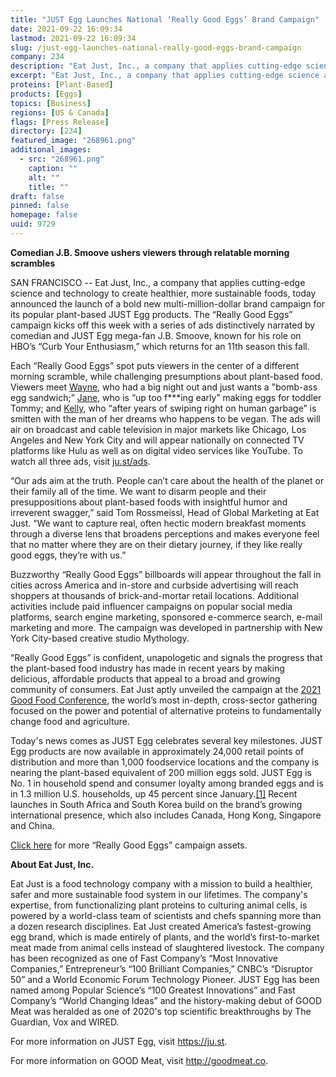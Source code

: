```yaml
---
title: "JUST Egg Launches National ‘Really Good Eggs’ Brand Campaign"
date: 2021-09-22 16:09:34
lastmod: 2021-09-22 16:09:34
slug: /just-egg-launches-national-really-good-eggs-brand-campaign
company: 234
description: "Eat Just, Inc., a company that applies cutting-edge science and technology to create healthier, more sustainable foods, today announced the launch of a bold new multi-million-dollar brand campaign for its popular plant-based JUST Egg products."
excerpt: "Eat Just, Inc., a company that applies cutting-edge science and technology to create healthier, more sustainable foods, today announced the launch of a bold new multi-million-dollar brand campaign for its popular plant-based JUST Egg products."
proteins: [Plant-Based]
products: [Eggs]
topics: [Business]
regions: [US & Canada]
flags: [Press Release]
directory: [234]
featured_image: "268961.png"
additional_images:
  - src: "268961.png"
    caption: ""
    alt: ""
    title: ""
draft: false
pinned: false
homepage: false
uuid: 9729
---
```

<p><strong>Comedian J.B. Smoove ushers viewers through relatable morning scrambles</strong> </p>
<p>SAN FRANCISCO -- Eat Just, Inc., a company that applies cutting-edge science and technology to create healthier, more sustainable foods, today announced the launch of a bold new multi-million-dollar brand campaign for its popular plant-based JUST Egg products. The “Really Good Eggs” campaign kicks off this week with a series of ads distinctively narrated by comedian and JUST Egg mega-fan J.B. Smoove, known for his role on HBO’s “Curb Your Enthusiasm,” which returns for an 11th season this fall.</p>
<p>Each “Really Good Eggs” spot puts viewers in the center of a different morning scramble, while challenging presumptions about plant-based food. Viewers meet <a href="https://vimeo.com/605056443">Wayne</a>, who had a big night out and just wants a "bomb-ass egg sandwich;” <a href="https://vimeo.com/605055963">Jane</a>, who is “up too f***ing early” making eggs for toddler Tommy; and <a href="https://vimeo.com/605056335">Kelly</a>, who “after years of swiping right on human garbage” is smitten with the man of her dreams who happens to be vegan. The ads will air on broadcast and cable television in major markets like Chicago, Los Angeles and New York City and will appear nationally on connected TV platforms like Hulu as well as on digital video services like YouTube. To watch all three ads, visit <a href="http://ju.st/ads">ju.st/ads</a>.</p>
<p>“Our ads aim at the truth. People can’t care about the health of the planet or their family all of the time. We want to disarm people and their presuppositions about plant-based foods with insightful humor and irreverent swagger,” said Tom Rossmeissl, Head of Global Marketing at Eat Just. “We want to capture real, often hectic modern breakfast moments through a diverse lens that broadens perceptions and makes everyone feel that no matter where they are on their dietary journey, if they like really good eggs, they’re with us.”</p>
<p>Buzzworthy “Really Good Eggs” billboards will appear throughout the fall in cities across America and in-store and curbside advertising will reach shoppers at thousands of brick-and-mortar retail locations. Additional activities include paid influencer campaigns on popular social media platforms, search engine marketing, sponsored e-commerce search, e-mail marketing and more. The campaign was developed in partnership with New York City-based creative studio Mythology.</p>
<p>“Really Good Eggs” is confident, unapologetic and signals the progress that the plant-based food industry has made in recent years by making delicious, affordable products that appeal to a broad and growing community of consumers. Eat Just aptly unveiled the campaign at the <a href="https://gfi.org/event/good-food-conference-2021/">2021 Good Food Conference</a>, the world’s most in-depth, cross-sector gathering focused on the power and potential of alternative proteins to fundamentally change food and agriculture.</p>
<p>Today's news comes as JUST Egg celebrates several key milestones. JUST Egg products are now available in approximately 24,000 retail points of distribution and more than 1,000 foodservice locations and the company is nearing the plant-based equivalent of 200 million eggs sold. JUST Egg is No. 1 in household spend and consumer loyalty among branded eggs and is in 1.3 million U.S. households, up 45 percent since January.<a href="https://outlook.office.com/mail/sentitems/id/AQMkADI0OTIwZmJhLTg3YWYtNDgyZi1hYjk0LTNkYTg5ODdjM2VkZgBGAAAD4N%2BDpGTxy02kIcAFOmffBgcAD%2F6D9GbGt0%2BVN76PBzBzqwAAAgEJAAAAD%2F6D9GbGt0%2BVN76PBzBzqwABxG6NmgAAAA%3D%3D#x__ftn1">[1]</a> Recent launches in South Africa and South Korea build on the brand’s growing international presence, which also includes Canada, Hong Kong, Singapore and China. </p>
<p><a href="https://drive.google.com/drive/folders/1qwKu0_BHOoojPUWrM-Lk9eYqBLLEY0s0?usp=sharing">Click here</a> for more “Really Good Eggs” campaign assets.</p>
<p><strong>About Eat Just, Inc. </strong></p>
<p>Eat Just is a food technology company with a mission to build a healthier, safer and more sustainable food system in our lifetimes. The company's expertise, from functionalizing plant proteins to culturing animal cells, is powered by a world-class team of scientists and chefs spanning more than a dozen research disciplines. Eat Just created America’s fastest-growing egg brand, which is made entirely of plants, and the world’s first-to-market meat made from animal cells instead of slaughtered livestock. The company has been recognized as one of Fast Company’s “Most Innovative Companies,” Entrepreneur’s “100 Brilliant Companies,” CNBC’s “Disruptor 50” and a World Economic Forum Technology Pioneer. JUST Egg has been named among Popular Science’s “100 Greatest Innovations” and Fast Company’s “World Changing Ideas” and the history-making debut of GOOD Meat was heralded as one of 2020's top scientific breakthroughs by The Guardian, Vox and WIRED.</p>
<p>For more information on JUST Egg, visit <a href="https://ju.st/">https://ju.st</a>.  </p>
<p>For more information on GOOD Meat, visit <a href="http://goodmeat.co/">http://goodmeat.co</a>.</p>
